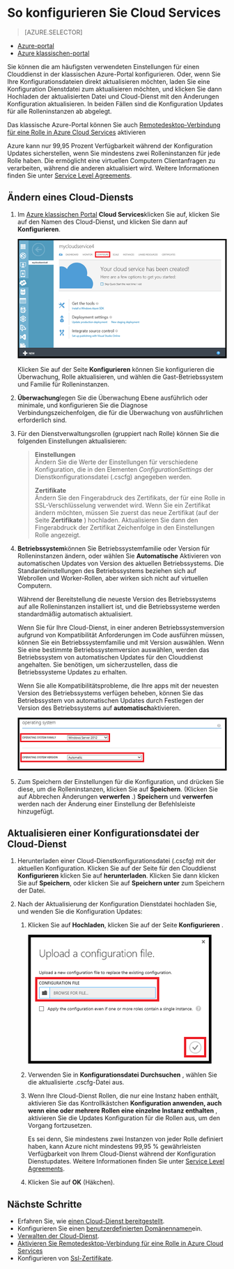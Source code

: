 <properties 
    pageTitle="So konfigurieren Sie einen Cloud-Service (klassische Portal) | Microsoft Azure" 
    description="Informationen Sie zum Azure Cloud Services konfigurieren. Erfahren Sie, aktualisieren die Konfiguration der Cloud-Dienst und Remotezugriff auf Rolleninstanzen konfigurieren." 
    services="cloud-services" 
    documentationCenter="" 
    authors="Thraka" 
    manager="timlt" 
    editor=""/>

<tags 
    ms.service="cloud-services" 
    ms.workload="tbd" 
    ms.tgt_pltfrm="na" 
    ms.devlang="na" 
    ms.topic="article" 
    ms.date="10/11/2016"
    ms.author="adegeo"/>




# <a name="how-to-configure-cloud-services"></a>So konfigurieren Sie Cloud Services

> [AZURE.SELECTOR]
- [Azure-portal](cloud-services-how-to-configure-portal.md)
- [Azure klassischen-portal](cloud-services-how-to-configure.md)

Sie können die am häufigsten verwendeten Einstellungen für einen Clouddienst in der klassischen Azure-Portal konfigurieren. Oder, wenn Sie Ihre Konfigurationsdateien direkt aktualisieren möchten, laden Sie eine Konfiguration Dienstdatei zum aktualisieren möchten, und klicken Sie dann Hochladen der aktualisierten Datei und Cloud-Dienst mit den Änderungen Konfiguration aktualisieren. In beiden Fällen sind die Konfiguration Updates für alle Rolleninstanzen ab abgelegt.

Das klassische Azure-Portal können Sie auch [Remotedesktop-Verbindung für eine Rolle in Azure Cloud Services](cloud-services-role-enable-remote-desktop.md) aktivieren

Azure kann nur 99,95 Prozent Verfügbarkeit während der Konfiguration Updates sicherstellen, wenn Sie mindestens zwei Rolleninstanzen für jede Rolle haben. Die ermöglicht eine virtuellen Computern Clientanfragen zu verarbeiten, während die anderen aktualisiert wird. Weitere Informationen finden Sie unter [Service Level Agreements](https://azure.microsoft.com/support/legal/sla/).

## <a name="change-a-cloud-service"></a>Ändern eines Cloud-Diensts

1. Im [Azure klassischen Portal](http://manage.windowsazure.com/) **Cloud Services**klicken Sie auf, klicken Sie auf den Namen des Cloud-Dienst, und klicken Sie dann auf **Konfigurieren**.

    ![Seite "Konfiguration"](./media/cloud-services-how-to-configure/CloudServices_ConfigurePage1.png)
    
    Klicken Sie auf der Seite **Konfigurieren** können Sie konfigurieren die Überwachung, Rolle aktualisieren, und wählen die Gast-Betriebssystem und Familie für Rolleninstanzen. 

2. **Überwachung**legen Sie die Überwachung Ebene ausführlich oder minimale, und konfigurieren Sie die Diagnose Verbindungszeichenfolgen, die für die Überwachung von ausführlichen erforderlich sind.

3. Für den Dienstverwaltungsrollen (gruppiert nach Rolle) können Sie die folgenden Einstellungen aktualisieren:
    
    >**Einstellungen**  
    >Ändern Sie die Werte der Einstellungen für verschiedene Konfiguration, die in den Elementen *ConfigurationSettings* der Dienstkonfigurationsdatei (.cscfg) angegeben werden.
    >
    >**Zertifikate**  
    >Ändern Sie den Fingerabdruck des Zertifikats, der für eine Rolle in SSL-Verschlüsselung verwendet wird. Wenn Sie ein Zertifikat ändern möchten, müssen Sie zuerst das neue Zertifikat (auf der Seite **Zertifikate** ) hochladen. Aktualisieren Sie dann den Fingerabdruck der Zertifikat Zeichenfolge in den Einstellungen Rolle angezeigt.

4. **Betriebssystem**können Sie Betriebssystemfamilie oder Version für Rolleninstanzen ändern, oder wählen Sie **Automatische** Aktivieren von automatischen Updates von Version des aktuellen Betriebssystems. Die Standardeinstellungen des Betriebssystems beziehen sich auf Webrollen und Worker-Rollen, aber wirken sich nicht auf virtuellen Computern.

    Während der Bereitstellung die neueste Version des Betriebssystems auf alle Rolleninstanzen installiert ist, und die Betriebssysteme werden standardmäßig automatisch aktualisiert. 
    
    Wenn Sie für Ihre Cloud-Dienst, in einer anderen Betriebssystemversion aufgrund von Kompatibilität Anforderungen im Code ausführen müssen, können Sie ein Betriebssystemfamilie und mit Version auswählen. Wenn Sie eine bestimmte Betriebssystemversion auswählen, werden das Betriebssystem von automatischen Updates für den Clouddienst angehalten. Sie benötigen, um sicherzustellen, dass die Betriebssysteme Updates zu erhalten.
    
    Wenn Sie alle Kompatibilitätsprobleme, die Ihre apps mit der neuesten Version des Betriebssystems verfügen beheben, können Sie das Betriebssystem von automatischen Updates durch Festlegen der Version des Betriebssystems auf **automatisch**aktivieren. 
    
    ![OS-Einstellungen](./media/cloud-services-how-to-configure/CloudServices_ConfigurePage_OSSettings.png)

5. Zum Speichern der Einstellungen für die Konfiguration, und drücken Sie diese, um die Rolleninstanzen, klicken Sie auf **Speichern**. (Klicken Sie auf Abbrechen Änderungen **verwerfen** .) **Speichern** und **verwerfen** werden nach der Änderung einer Einstellung der Befehlsleiste hinzugefügt.

## <a name="update-a-cloud-service-configuration-file"></a>Aktualisieren einer Konfigurationsdatei der Cloud-Dienst

1. Herunterladen einer Cloud-Dienstkonfigurationsdatei (.cscfg) mit der aktuellen Konfiguration. Klicken Sie auf der Seite für den Clouddienst **Konfigurieren** klicken Sie auf **herunterladen**. Klicken Sie dann klicken Sie auf **Speichern**, oder klicken Sie auf **Speichern unter** zum Speichern der Datei.

2. Nach der Aktualisierung der Konfiguration Dienstdatei hochladen Sie, und wenden Sie die Konfiguration Updates:

    1. Klicken Sie auf **Hochladen**, klicken Sie auf der Seite **Konfigurieren** .
    
        ![Hochladen der Konfiguration](./media/cloud-services-how-to-configure/CloudServices_UploadConfigFile.png)
    
    2. Verwenden Sie in **Konfigurationsdatei** **Durchsuchen** , wählen Sie die aktualisierte .cscfg-Datei aus.
    
    3. Wenn Ihre Cloud-Dienst Rollen, die nur eine Instanz haben enthält, aktivieren Sie das Kontrollkästchen **Konfiguration anwenden, auch wenn eine oder mehrere Rollen eine einzelne Instanz enthalten** , aktivieren Sie die Updates Konfiguration für die Rollen aus, um den Vorgang fortzusetzen.
    
        Es sei denn, Sie mindestens zwei Instanzen von jeder Rolle definiert haben, kann Azure nicht mindestens 99,95 % gewährleisten Verfügbarkeit von Ihrem Cloud-Dienst während der Konfiguration Dienstupdates. Weitere Informationen finden Sie unter [Service Level Agreements](https://azure.microsoft.com/support/legal/sla/).
    
    4. Klicken Sie auf **OK** (Häkchen). 


## <a name="next-steps"></a>Nächste Schritte

* Erfahren Sie, wie [einen Cloud-Dienst bereitgestellt](cloud-services-how-to-create-deploy.md).
* Konfigurieren Sie einen [benutzerdefinierten Domänennamen](cloud-services-custom-domain-name.md)ein.
* [Verwalten der Cloud-Dienst](cloud-services-how-to-manage.md).
* [Aktivieren Sie Remotedesktop-Verbindung für eine Rolle in Azure Cloud Services](cloud-services-role-enable-remote-desktop.md)
* Konfigurieren von [Ssl-Zertifikate](cloud-services-configure-ssl-certificate.md).
